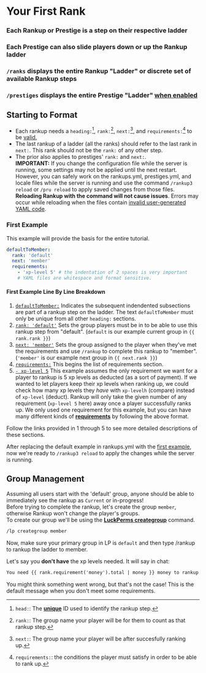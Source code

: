 <meta name="description" content="A walkthrough to create your first rankup!">
<meta name="keywords" content="Rankup, Minecraft, Plugin, Spigot, Prestige">
<style>
  html {
  scroll-behavior: smooth;
}
</style>

# Your First Rank

### Each Rankup or Prestige is a step on their respective ladder

### Each Prestige can also slide players down or up the Rankup ladder

### `/ranks` displays the entire Rankup "Ladder" or discrete set of available Rankup steps

### `/prestiges` displays the entire Prestige "Ladder" [when enabled](../GitHub/Rankup3/config/Prestiges.html)

## Starting to Format
* Each rankup needs a `heading:`[^1], `rank:`[^2], `next:`[^3], and `requirements:`[^4] to be [valid.](../Rankups-and-prestiges/How-to-Rankups.yml.html#these-are-the-4-required-sections-in-the-rankupsyml-file-necessary-for-a-rankup-to-be-considered-valid-individually)
* The last rankup of a ladder (all the ranks) should refer to the last rank in `next:`. This rank should not be the `rank:` of any other step.
* The prior also applies to prestiges' `rank:` and `next:`.  
**IMPORTANT:** If you change the configuration file while the server is running, some settings may not be applied until the next restart. However, you can safely work on the rankups.yml, prestiges.yml, and locale files while the server is running and use the command `/rankup3 reload` or `/pru reload` to apply saved changes from those files. **Reloading Rankup with the command will not cause issues**. Errors may occur while reloading when the files contain [invalid user-generated YAML code](../FAQ.md#yaml-questions).

[^1]: `head:`: The **<u>unique</u>** ID used to identify the rankup step.

[^2]: `rank:`: The group name your player will be for them to count as that rankup step.

[^3]: `next:`: The group name your player will be after succesfully ranking up.

[^4]: `requirements:`: the conditions the player must satisfy in order to be able to rank up.

### First Example

This example will provide the basis for the entire tutorial.

```yaml
defaultToMember:
  rank: 'default'
  next: 'member'
  requirements:
    - 'xp-level 5' # the indentation of 2 spaces is very important
    # YAML files are whitespace and format sensitive.
```

#### First Example Line By Line Breakdown

1. [`defaultToMember:`](../Rankups-and-Prestiges/How-to-Rankups.yml.md#1-heading) Indicates the subsequent indendented subsections are part of a rankup step on the ladder. The text `defaultToMember` must only be unique from all other `heading:` sections.
2. [`rank: 'default'`](../Rankups-and-Prestiges/How-to-Rankups.yml.md#2-rank-and-next) Sets the group players must be in to be able to use this rankup step from "default". (`default` is our example current group in `{{ rank.rank }}`)
3. [`next: 'member'`](../Rankups-and-Prestiges/How-to-Rankups.yml.md#2-rank-and-next) Sets the group assigned to the player when they've met the requirements and use `/rankup` to complete this rankup to "member". (`'member'` is our example next group in `{{ next.rank }}`)
4. [`requirements:`](../Rankups-and-Prestiges/How-to-Rankups.yml.md#4-requirements) This begins the list of requirements section.
5. [`- xp-level 5`](../List-of-Requirements.md) This example assumes the only requirement we want for a player to rankup is 5 xp levels as deducted (as a sort of payment). If we wanted to let players keep their xp levels when ranking up, we could check how many xp levels they *have* with `xp-levelh` (compare) instead of `xp-level` (deduct). Rankup will only take the given number of any requirement (`xp-level 5` here) away once a player successfully ranks up. We only used one requirement for this example, but you can have many different kinds of **[requirements](../List-of-Requirements.md)** by following the above format.  

Follow the links provided in 1 through 5 to see more detailed descriptions of these sections.  

After replacing the default example in rankups.yml with the [first example](../Basic-Configuration/Your-First-Rank.md#first-example), now we're ready to `/rankup3 reload` to apply the changes while the server is running.

## Group Management

Assuming all users start with the 'default' group, anyone should be able to immediately see the rankup as `Current` or in-progress!  
Before trying to complete the rankup, let's create the group `member`, otherwise Rankup won't change the player's groups.  
To create our group we'll be using the **[LuckPerms creategroup](../LuckPerms/Wiki/General-Commands/creategroup.html)** command.

```txt
/lp creategroup member
```

Now, make sure your primary group in LP is `default` and then type /rankup to rankup the ladder to member.  

Let's say you **don't have** the xp levels needed. It will say in chat:

```txt
You need {{ rank.requirement('money').total | money }} money to rankup.
```

You might think something went wrong, but that's not the case! This is the default message when you don't meet some requirements.
